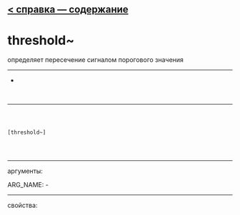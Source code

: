 [< справка — содержание](ceammc_lib.html)
---

# threshold~


определяет пересечение сигналом порогового значения

---

-
<br>


---


```



[threshold~]


            
```

---
аргументы:

ARG_NAME: -<br>

---
свойства:


